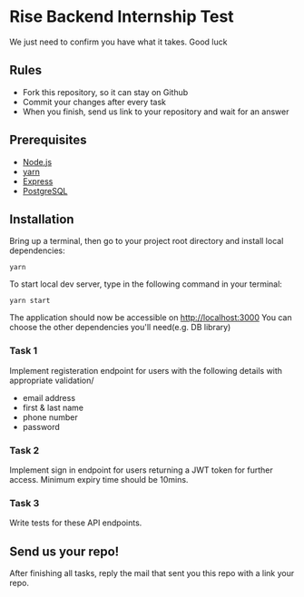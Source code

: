 # Rise Backend Internship Test
We just need to confirm you have what it takes. Good luck 

## Rules
* Fork this repository, so it can stay on Github
* Commit your changes after every task
* When you finish, send us link to your repository and wait for an answer

## Prerequisites
- [Node.js](https://nodejs.org/en/)
- [yarn](https://yarnpkg.com/)
- [Express](https://expressjs.com/)
- [PostgreSQL](https://www.postgresql.org/)


## Installation
Bring up a terminal, then go to your project root directory and install local dependencies:

```yarn```

To start local dev server, type in the following command in your terminal:

```yarn start```

The application should now be accessible on [http://localhost:3000](http://localhost:3000)
You can choose the other dependencies you'll need(e.g. DB library)

### Task 1
Implement registeration endpoint for users with the following details with appropriate validation/
- email address
- first & last name
- phone number
- password

### Task 2
Implement sign in endpoint for users returning a JWT token for further access. Minimum expiry time should
be 10mins.

### Task 3
Write tests for these API endpoints.

## Send us your repo!
After finishing all tasks, reply the mail that sent you this repo with a link your repo.
